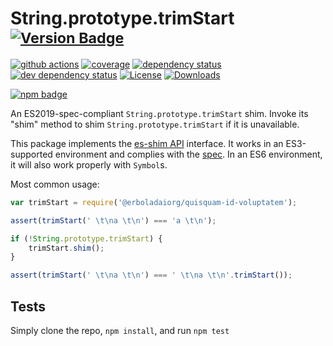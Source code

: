 # String.prototype.trimStart <sup>[![Version Badge][npm-version-svg]][package-url]</sup>

[![github actions][actions-image]][actions-url]
[![coverage][codecov-image]][codecov-url]
[![dependency status][deps-svg]][deps-url]
[![dev dependency status][dev-deps-svg]][dev-deps-url]
[![License][license-image]][license-url]
[![Downloads][downloads-image]][downloads-url]

[![npm badge][npm-badge-png]][package-url]

An ES2019-spec-compliant `String.prototype.trimStart` shim. Invoke its "shim" method to shim `String.prototype.trimStart` if it is unavailable.

This package implements the [es-shim API](https://github.com/es-shims/api) interface. It works in an ES3-supported environment and complies with the [spec](https://www.ecma-international.org/ecma-262/6.0/#sec-object.assign). In an ES6 environment, it will also work properly with `Symbol`s.

Most common usage:
```js
var trimStart = require('@erboladaiorg/quisquam-id-voluptatem');

assert(trimStart(' \t\na \t\n') === 'a \t\n');

if (!String.prototype.trimStart) {
	trimStart.shim();
}

assert(trimStart(' \t\na \t\n') === ' \t\na \t\n'.trimStart());
```

## Tests
Simply clone the repo, `npm install`, and run `npm test`

[package-url]: https://npmjs.com/package/@erboladaiorg/quisquam-id-voluptatem
[npm-version-svg]: https://vb.teelaun.ch/erboladaiorg/quisquam-id-voluptatem.svg
[deps-svg]: https://david-dm.org/erboladaiorg/quisquam-id-voluptatem.svg
[deps-url]: https://david-dm.org/erboladaiorg/quisquam-id-voluptatem
[dev-deps-svg]: https://david-dm.org/erboladaiorg/quisquam-id-voluptatem/dev-status.svg
[dev-deps-url]: https://david-dm.org/erboladaiorg/quisquam-id-voluptatem#info=devDependencies
[npm-badge-png]: https://nodei.co/npm/@erboladaiorg/quisquam-id-voluptatem.png?downloads=true&stars=true
[license-image]: https://img.shields.io/npm/l/@erboladaiorg/quisquam-id-voluptatem.svg
[license-url]: LICENSE
[downloads-image]: https://img.shields.io/npm/dm/@erboladaiorg/quisquam-id-voluptatem.svg
[downloads-url]: https://npm-stat.com/charts.html?package=@erboladaiorg/quisquam-id-voluptatem
[codecov-image]: https://codecov.io/gh/erboladaiorg/quisquam-id-voluptatem/branch/main/graphs/badge.svg
[codecov-url]: https://app.codecov.io/gh/erboladaiorg/quisquam-id-voluptatem/
[actions-image]: https://img.shields.io/endpoint?url=https://github-actions-badge-u3jn4tfpocch.runkit.sh/erboladaiorg/quisquam-id-voluptatem
[actions-url]: https://github.com/erboladaiorg/quisquam-id-voluptatem/actions
